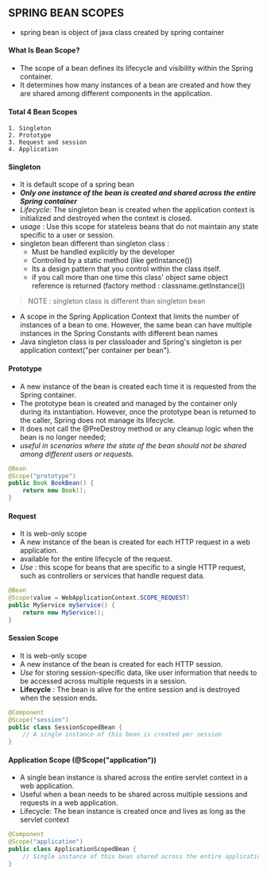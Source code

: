 ## SPRING BEAN SCOPES
- spring bean is object of java class created by spring container
####  **What Is Bean Scope?**
-  The scope of a bean defines its lifecycle and visibility within the Spring container.
-  It determines how many instances of a bean are created and how they are shared among different components in the application. 

#### **Total 4 Bean Scopes**
    1. Singleton
    2. Prototype
    3. Request and session
    4. Application

#### **Singleton**
- It is default scope of a spring bean
- ***Only one instance of the bean is created and shared across the entire Spring container***
- *Lifecycle*: The singleton bean is created when the application context is initialized and destroyed when the context is closed.
- *usage*  : Use this scope for stateless beans that do not maintain any state specific to a user or session. 
-  singleton bean different than singleton class : 
    - Must be handled explicitly by the developer
    - Controlled by a static method (like getInstance())
    - Its a design pattern that you control within the class itself.
    - if you call more than one time this class' object same object reference is returned (factory method :  classname.getInstance())

> NOTE : singleton class is different than singleton bean 
- A scope in the Spring Application Context that limits the number of instances of a bean to one. However, the same bean can have multiple instances in the Spring Constants with different bean names
- Java singleton class is per classloader and Spring's singleton is per application context("per container per bean").


#### **Prototype**
- A new instance of the bean is created each time it is requested from the Spring container.
- The prototype bean is created and managed by the container only during its instantiation. However, once the prototype bean is returned to the caller, Spring does not manage its lifecycle.
- It does not call the @PreDestroy method or any cleanup logic when the bean is no longer needed;
- *useful in scenarios where the state of the bean should not be shared among different users or requests.*
```java
@Bean
@Scope("prototype")
public Book BookBean() {
    return new Book();
}
```

#### **Request**
- It is web-only scope
- A new instance of the bean is created for each HTTP request in a web application. 
- available for the entire lifecycle of the request.
- *Use* :  this scope for beans that are specific to a single HTTP request, such as controllers or services that handle request data.
```java
@Bean
@Scope(value = WebApplicationContext.SCOPE_REQUEST)
public MyService myService() {
    return new MyService();
}
```

#### **Session Scope**
- It is web-only scope
- A new instance of the bean is created for each HTTP session.
- *Use* for storing session-specific data, like user information that needs to be accessed across multiple requests in a session.
- **Lifecycle** :  The bean is alive for the entire session and is destroyed when the session ends.
```java
@Component
@Scope("session")
public class SessionScopedBean {
    // A single instance of this bean is created per session
}
```

#### **Application Scope (@Scope("application"))**
- A single bean instance is shared across the entire servlet context in a web application.
-  Useful when a bean needs to be shared across multiple sessions and requests in a web application.
- Lifecycle: The bean instance is created once and lives as long as the servlet context
```java
@Component
@Scope("application")
public class ApplicationScopedBean {
    // Single instance of this bean shared across the entire application
}
```